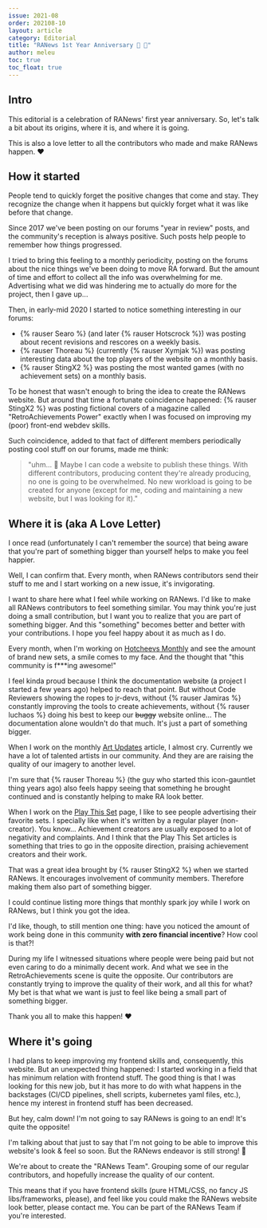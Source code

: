 ```yaml
---
issue: 2021-08
order: 202108-10
layout: article
category: Editorial
title: "RANews 1st Year Anniversary 🎂 🥳"
author: meleu
toc: true
toc_float: true
---
```



## Intro

This editorial is a celebration of RANews' first year anniversary. So, let's talk a bit about its origins, where it is, and where it is going.

This is also a love letter to all the contributors who made and make RANews happen. :heart:


## How it started

People tend to quickly forget the positive changes that come and stay. They recognize the change when it happens but quickly forget what it was like before that change. 

Since 2017 we've been posting on our forums "year in review" posts, and the community's reception is always positive. Such posts help people to remember how things progressed.

I tried to bring this feeling to a monthly periodicity, posting on the forums about the nice things we've been doing to move RA forward. But the amount of time and effort to collect all the info was overwhelming for me. Advertising what we did was hindering me to actually do more for the project, then I gave up...

Then, in early-mid 2020 I started to notice something interesting in our forums:

- {% rauser Searo %} (and later {% rauser Hotscrock %}) was posting about recent revisions and rescores on a weekly basis.
- {% rauser Thoreau %} (currently {% rauser Xymjak %}) was posting interesting data about the top players of the website on a monthly basis.
- {% rauser StingX2 %} was posting the most wanted games (with no achievement sets) on a monthly basis.

To be honest that wasn't enough to bring the idea to create the RANews website. But around that time a fortunate coincidence happened: {% rauser StingX2 %} was posting fictional covers of a magazine called "RetroAchievements Power" exactly when I was focused on improving my (poor) front-end webdev skills.

Such coincidence, added to that fact of different members periodically posting cool stuff on our forums, made me think:

> "uhm... :thinking: Maybe I can code a website to publish these things. With different contributors, producing content they're already producing, no one is going to be overwhelmed. No new workload is going to be created for anyone (except for me, coding and maintaining a new website, but I was looking for it)."


## Where it is (aka A Love Letter)

I once read (unfortunately I can't remember the source) that being aware that you're part of something bigger than yourself helps to make you feel happier.

Well, I can confirm that. Every month, when RANews contributors send their stuff to me and I start working on a new issue, it's invigorating.

I want to share here what I feel while working on RANews. I'd like to make all RANews contributors to feel something similar. You may think you're just doing a small contribution, but I want you to realize that you are part of something bigger. And this "something" becomes better and better with your contributions. I hope you feel happy about it as much as I do.

Every month, when I'm working on [Hotcheevs Monthly](hotcheevs) and see the amount of brand new sets, a smile comes to my face. And the thought that "this community is f***ing awesome!"

I feel kinda proud because I think the documentation website (a project I started a few years ago) helped to reach that point. But without Code Reviewers showing the ropes to jr-devs, without {% rauser Jamiras %} constantly improving the tools to create achievements, without {% rauser luchaos %} doing his best to keep our ~~buggy~~ website online... The documentation alone wouldn't do that much. It's just a part of something bigger.

When I work on the monthly [Art Updates](art-updates) article, I almost cry. Currently we have a lot of talented artists in our community. And they are are raising the quality of our imagery to another level.

I'm sure that {% rauser Thoreau %} (the guy who started this icon-gauntlet thing years ago) also feels happy seeing that something he brought continued and is constantly helping to make RA look better.

When I work on the [Play This Set](play-this-set) page, I like to see people advertising their favorite sets. I specially like when it's written by a regular player (non-creator). You know... Achievement creators are usually exposed to a lot of negativity and complaints. And I think that the Play This Set articles is something that tries to go in the opposite direction, praising achievement creators and their work.

That was a great idea brought by {% rauser StingX2 %} when we started RANews. It encourages involvement of community members. Therefore making them also part of something bigger.

I could continue listing more things that monthly spark joy while I work on RANews, but I think you got the idea.

I'd like, though, to still mention one thing: have you noticed the amount of work being done in this community **with zero financial incentive**? How cool is that?!

During my life I witnessed situations where people were being paid but not even caring to do a minimally decent work. And what we see in the RetroAchievements scene is quite the opposite. Our contributors are constantly trying to improve the quality of their work, and all this for what? My bet is that what we want is just to feel like being a small part of something bigger.

Thank you all to make this happen! :heart:


## Where it's going

I had plans to keep improving my frontend skills and, consequently, this website. But an unexpected thing happened: I started working in a field that has minimum relation with frontend stuff. The good thing is that I was looking for this new job, but it has more to do with what happens in the backstages (CI/CD pipelines, shell scripts, kubernetes yaml files, etc.), hence my interest in frontend stuff has been decreased.

But hey, calm down! I'm not going to say RANews is going to an end! It's quite the opposite!

I'm talking about that just to say that I'm not going to be able to improve this website's look & feel so soon. But the RANews endeavor is still strong! :muscle:

We're about to create the "RANews Team". Grouping some of our regular contributors, and hopefully increase the quality of our content.

This means that if you have frontend skills (pure HTML/CSS, no fancy JS libs/frameworks, please), and feel like you could make the RANews website look better, please contact me. You can be part of the RANews Team if you're interested.



